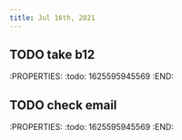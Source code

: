 ```yaml
---
title: Jul 16th, 2021
---
```


## TODO take b12
:PROPERTIES:
:todo: 1625595945569
:END:
## TODO check email
:PROPERTIES:
:todo: 1625595945569
:END:
